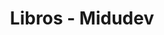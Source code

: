 ---
title: 'Libros - Midudev'

technologies: ['Astro', 'View transitions']

description: 'Prueba tecnica de Midudev: Una pequeña aplicación web de lista de libros'

deploy: 'https://libros1812.netlify.app'

github: 'https://github.com/FrancoJavierGadea/libros-midudev' 
---